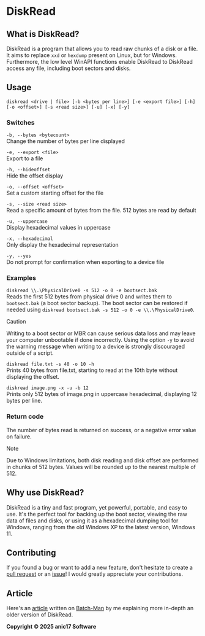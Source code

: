 # DiskRead

## What is DiskRead?

DiskRead is a program that allows you to read raw chunks of a disk or a file. It aims to replace `xxd` or `hexdump` present on Linux, but for Windows. Furthermore, the low level WinAPI functions enable DiskRead to DiskRead access any file, including boot sectors and disks.

## Usage
 `diskread <drive | file> [-b <bytes per line>] [-e <export file>] [-h] [-o <offset>] [-s <read size>] [-u] [-x] [-y]`

### Switches
 `-b, --bytes <bytecount>`  
 Change the number of bytes per line displayed  
 
 `-e, --export <file>`  
 Export to a file  
 
 `-h, --hideoffset`  
 Hide the offset display  
 
 `-o, --offset <offset>`  
 Set a custom starting offset for the file  
 
 `-s, --size <read size>`  
 Read a specific amount of bytes from the file. 512 bytes are read by default  

 `-u, --uppercase`  
 Display hexadecimal values in uppercase  

 `-x, --hexadecimal`  
 Only display the hexadecimal representation  
 
 `-y, --yes`  
 Do not prompt for confirmation when exporting to a device file

### Examples
 `diskread \\.\PhysicalDrive0 -s 512 -o 0 -e bootsect.bak`  
 Reads the first 512 bytes from physical drive 0 and writes them to `bootsect.bak` (a boot sector backup).
 The boot sector can be restored if needed using `diskread bootsect.bak -s 512 -o 0 -e \\.\PhysicalDrive0`.

 > [!CAUTION]
 > Writing to a boot sector or MBR can cause serious data loss and may leave your computer unbootable if done incorrectly.
 > Using the option `-y` to avoid the warning message when writing to a device is strongly discouraged outside of a script. 

 `diskread file.txt -s 40 -o 10 -h`  
 Prints 40 bytes from file.txt, starting to read at the 10th byte without displaying the offset.

`diskread image.png -x -u -b 12`  
Prints only 512 bytes of image.png in uppercase hexadecimal, displaying 12 bytes per line.

### Return code
 The number of bytes read is returned on success, or a negative error value on failure.

> [!NOTE]
> Due to Windows limitations, both disk reading and disk offset are performed in chunks of 512 bytes. Values will be rounded up to the nearest multiple of 512.

## Why use DiskRead?

DiskRead is a tiny and fast program, yet powerful, portable, and easy to use. It's the perfect tool for backing up the boot sector, viewing the raw data of files and disks, or using it as a hexadecimal dumping tool for Windows, ranging from the old Windows XP to the latest version, Windows 11.

## Contributing

If you found a bug or want to add a new feature, don't hesitate to create a [pull request](https://github.com/anic17/DiskRead/pulls) or an [issue](https://github.com/anic17/DiskRead/issues)! I would greatly appreciate your contributions.

## Article

Here's an <a href="https://batch-man.com/diskread-read-raw-chunks-of-a-disk-or-a-file/">article</a> written on <a href="https://batch-man.com">Batch-Man</a> by me explaining more in-depth an older version of DiskRead.

**Copyright &copy; 2025 anic17 Software**

<img src="https://hits.seeyoufarm.com/api/count/incr/badge.svg?url=https%3A%2F%2Fgithub.com%2Fanic17%2FDiskRead&count_bg=%23FFFFFF&title_bg=%23FFFFFF&icon=&icon_color=%23FFFFFF&title=hits&edge_flat=false" height=0 width=0>
